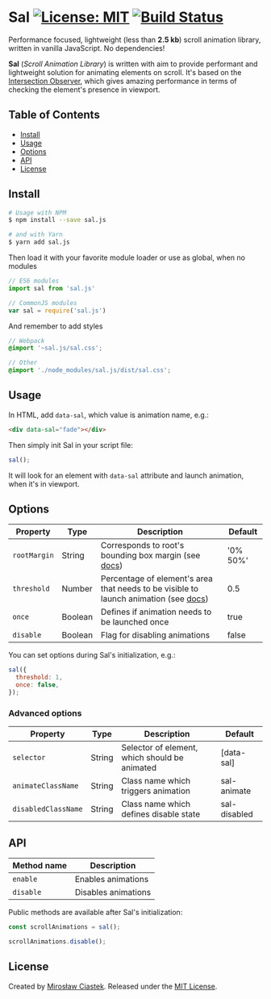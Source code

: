 # Sal [![License: MIT](https://img.shields.io/badge/License-MIT-blue.svg)](https://github.com/mciastek/sal/blob/master/LICENSE) [![Build Status](https://travis-ci.org/mciastek/sal.svg?branch=master)](https://travis-ci.org/mciastek/sal)

Performance focused, lightweight (less than **2.5 kb**) scroll animation library, written in vanilla JavaScript. No dependencies!

**Sal** (_Scroll Animation Library_) is written with aim to provide performant and lightweight solution for animating elements on scroll. It's based on the [Intersection Observer](https://developer.mozilla.org/en-US/docs/Web/API/Intersection_Observer_API), which gives amazing performance in terms of checking the element's presence in viewport.

## Table of Contents
- [Install](#install)
- [Usage](#usage)
- [Options](#options)
- [API](#api)
- [License](#license)

## Install

```sh
# Usage with NPM
$ npm install --save sal.js

# and with Yarn
$ yarn add sal.js
```

Then load it with your favorite module loader or use as global, when no modules

```js
// ES6 modules
import sal from 'sal.js'

// CommonJS modules
var sal = require('sal.js')
```

And remember to add styles

```scss
// Webpack
@import '~sal.js/sal.css';

// Other
@import './node_modules/sal.js/dist/sal.css';
```

## Usage

In HTML, add `data-sal`, which value is animation name, e.g.:

```html
<div data-sal="fade"></div>
```

Then simply init Sal in your script file:

```js
sal();
```

It will look for an element with `data-sal` attribute and launch animation, when it's in viewport.

## Options

| Property | Type | Description | Default  |
|---------------------------|-------------|---------------|---------|
| `rootMargin` | String | Corresponds to root's bounding box margin (see [docs](https://developer.mozilla.org/en-US/docs/Web/API/IntersectionObserver/rootMargin)) | '0% 50%' |
| `threshold` | Number | Percentage of element's area that needs to be visible to launch animation (see [docs](https://developer.mozilla.org/en-US/docs/Web/API/IntersectionObserver/thresholds)) | 0.5 |
| `once` | Boolean | Defines if animation needs to be launched once | true |
| `disable` | Boolean | Flag for disabling animations | false |

You can set options during Sal's initialization, e.g.:

```js
sal({
  threshold: 1,
  once: false,
});
```

### Advanced options

| Property | Type | Description | Default  |
|---------------------------|-------------|---------------|---------|
| `selector` | String | Selector of element, which should be animated | [data-sal] |
| `animateClassName` | String | Class name which triggers animation | sal-animate |
| `disabledClassName` | String | Class name which defines disable state | sal-disabled |

## API

| Method name | Description |
|---------------------------|-------------|
| `enable` | Enables animations |
| `disable` | Disables animations |

Public methods are available after Sal's initialization:

```js
const scrollAnimations = sal();

scrollAnimations.disable();
```

## License

Created by [Mirosław Ciastek](github.com/mciastek). Released under the [MIT License](https://github.com/mciastek/sal/blob/master/LICENSE).
